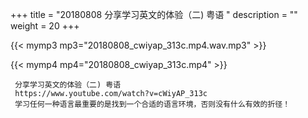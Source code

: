 +++
title = "20180808  分享学习英文的体验（二) 粤语 "
description = ""
weight = 20
+++

{{< mymp3 mp3="20180808_cwiyap_313c.mp4.wav.mp3" >}}

{{< mymp4 mp4="20180808_cwiyap_313c.mp4" >}}

     分享学习英文的体验（二) 粤语 
     https://www.youtube.com/watch?v=cWiyAP_313c 
     学习任何一种语言最重要的是找到一个合适的语言环境，否则没有什么有效的折径！ 
